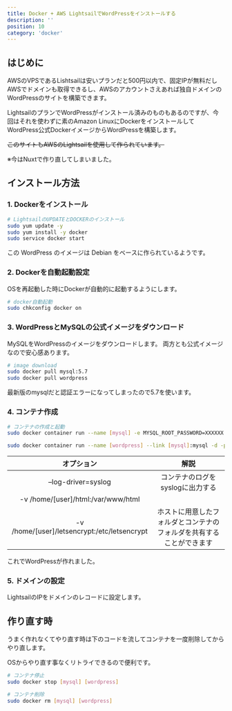 ```yaml
---
title: Docker + AWS LightsailでWordPressをインストールする
description: ''
position: 10
category: 'docker'
---
```

## はじめに

AWSのVPSであるLishtsailは安いプランだと500円以内で、固定IPが無料だしAWSでドメインも取得できるし、AWSのアカウントさえあれば独自ドメインのWordPressのサイトを構築できます。

LightsailのプランでWordPressがインストール済みのものもあるのですが、今回はそれを使わずに素のAmazon LinuxにDockerをインストールしてWordPress公式DockerイメージからWordPressを構築します。

~~このサイトもAWSのLightsailを使用して作られています。~~

※今はNuxtで作り直してしまいました。

## インストール方法
### 1. Dockerをインストール
```bash
# LightsailのUPDATEとDOCKERのインストール
sudo yum update -y
sudo yum install -y docker
sudo service docker start
```
この WordPress のイメージは Debian をベースに作られているようです。

### 2. Dockerを自動起動設定
OSを再起動した時にDockerが自動的に起動するようにします。
```bash
# docker自動起動
sudo chkconfig docker on
```

### 3. WordPressとMySQLの公式イメージをダウンロード
MySQLをWordPressのイメージをダウンロードします。
両方とも公式イメージなので安心感あります。

```bash
# image download
sudo docker pull mysql:5.7
sudo docker pull wordpress
```

最新版のmysqlだと認証エラーになってしまったので5.7を使います。

### 4. コンテナ作成
```bash
# コンテナの作成と起動
sudo docker container run --name [mysql] -e MYSQL_ROOT_PASSWORD=XXXXXX -d -m 448m --oom-kill-disable=true mysql:5.7

sudo docker container run --name [wordpress] --link [mysql]:mysql -d -p 80:80 -p 443:443 -m 192m --oom-kill-disable=true --log-driver=syslog -v /home/[user]/html:/var/www/html -v /home/[user]/letsencrypt:/etc/letsencrypt wordpress
```

|オプション|解説|
|:--:|:--:|
|–log-driver=syslog|コンテナのログをsyslogに出力する|
|-v /home/[user]/html:/var/www/html
-v /home/[user]/letsencrypt:/etc/letsencrypt|ホストに用意したフォルダとコンテナのフォルダを共有することができます|

これでWordPressが作れました。

### 5. ドメインの設定
LightsailのIPをドメインのレコードに設定します。

## 作り直す時
うまく作れなくてやり直す時は下のコードを流してコンテナを一度削除してからやり直します。

OSからやり直す事なくリトライできるので便利です。

```bash
# コンテナ停止
sudo docker stop [mysql] [wordpress]

# コンテナ削除
sudo docker rm [mysql] [wordpress]
```
